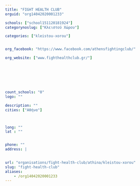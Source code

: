 ```yaml
---
title: "FIGHT HEALTH CLUB"
orguid: "org14042020001233"

schools: ["school151120181924"]
categorynoslug: ["Κλειστού Χώρου"]

categories: ["kleistou-xorou"]


org_facebook: "https://www.facebook.com/athensfightingclub/"

org_website: ["www.fighthealthclub.gr/"]







count_schools: "0"
logo: ""

description: ""
cities: ["Αθήνα"]



long: ""
lat : ""


phone: ""
address: |
    

url: "organisations/fight-health-club/athina/kleistou-xorou"
slug: "fight-health-club"
aliases:
    - /org14042020001233
---
```




